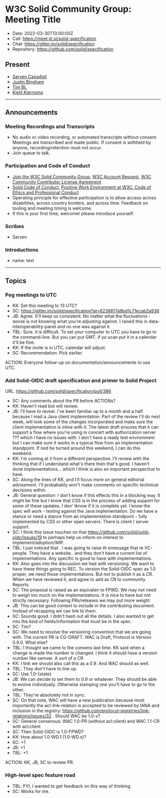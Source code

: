 # W3C Solid Community Group: Meeting Title

* Date: 2022-03-30T13:00:00Z
* Call: https://meet.jit.si/solid-specification
* Chat: https://gitter.im/solid/specification
* Repository: https://github.com/solid/specification


## Present
* [Sarven Capadisli](https://csarven.ca/#i)
* [Justin Bingham](https://justin.bingham.id/me)
* [Tim BL](https://timbl.inrupt.net/profile/card#me)
* [Kjetil Kjernsmo](http://www.kjetil.kjernsmo.net/foaf#me)

---

## Announcements

### Meeting Recordings and Transcripts
* No audio or video recording, or automated transcripts without consent. Meetings are transcribed and made public. If consent is withheld by anyone, recording/retention must not occur.
* Join queue to talk.


### Participation and Code of Conduct
* [Join the W3C Solid Community Group](https://www.w3.org/community/solid/join), [W3C Account Request](http://www.w3.org/accounts/request), [W3C Community Contributor License Agreement](https://www.w3.org/community/about/agreements/cla/)
* [Solid Code of Conduct](https://github.com/solid/process/blob/main/code-of-conduct.md), [Positive Work Environment at W3C: Code of Ethics and Professional Conduct](https://www.w3.org/Consortium/cepc/)
* Operating principle for effective participation is to allow access across disabilities, across country borders, and across time. Feedback on tooling and meeting timing is welcome.
* If this is your first time, welcome! please introduce yourself.


### Scribes
* Sarven


### Introductions
* name: text

---

## Topics

### Peg meetings to UTC
* KK: Set this meeting to 13 UTC?
* SC: https://gitter.im/solid/specification?at=6238817a9bd1c71ecab2a936
* JB: Agree. It'll keep us consistent. No matter what the fluctuations - worse is not knowing what you're adjusting against. I raised this in data-interoperability-panel and no one was against it.
* TBL: Sure. it is difficult. To set your computer to UTC you have to go to the command-line. But you can put GMT. if yo ucan put it in a calendar it'll be fine.
* KK: If the invite is in UTC, calendar will adjust.
* SC: Recommendation: Pick earlier.

ACTION: Everyone follow-up on documentation/announcements to use UTC.


### Add Solid-OIDC draft specification and primer to Solid Project
URL: https://github.com/solid/specification/pull/386

* SC: Any comments about the PR before ACTIONs?
* KK: Haven't read but will review.
* JB: I'll have to reveal. I've been familiar up to a month and a half because I mad a Java client implemntation. Part of the review I'll do next week, will look some of the changes incorporated and make sure the client implementation is inline with it. The latest draft ensures that it can support a flow where you're using in concert with authorization server ??? which I have no issues with. I don't have a ready test environment but I can make sure it works in a typical flow from an implementation standpoint. If ned be turned around this weekend, I can do this weekend.
* KK: I'm coming at it from a different perspective. I'll review with the thinking that if I understand what's there then that's good. I haven't done implementations... which I think is also an important perspective to have.
* SC: Along the lines of KK, and I'll focus more on general editorial advisement. I'll probabably won't make comments on specific technical decisions within.
* JB: General question: I don't know if this effects this in a blocking way. It might be fine but I know that CSS is in the process of adding support for some of these updates. I don' tknow if it is complete yet. I know the spec will work - testing against the Java implementation. Do we have a stance or need a stance from an implementation standpoint  - fully implemented by CSS or other open servers. There is client / server support.
* SC: I think this issue touches on that https://github.com/solid/solid-oidc/issues/19 to perhaps help us inform on interest to implement/adoption/WIP.
* TBL: I just noticed that . I was going to raise th emessage that re VC-people. They have a website.. and they don't have a current list of implementations. Any specific is good to have with implementations.
* KK: Also goes into the discussion we had with versioning. We want to have these things going to REC. To version the Solid-OIDC spec as 1.0 proper, we need those implementations. But not to publish it as a CR. When we have reviewed it, and agree to add as CR to community Reports.
* SC: The proposal is raised as an equivalen to FPWD. We may not need to weigh too much on the implementations. It is nice to have but not strictly necessary. Following PRs/releases we may put more weight.
* JB: This can be good context to include in the contributing document. Instead of recapping we can link to them.
* SC: Sounds good. I didn't hash out all the details. I also wanted to get into the kind of fields/information that must be in the spec.
* SC: Tim?
* SC: We need to resolve the versioning convention that we are going with. The current PR is CG-DRAFT. WAC is Draft, Protocol is Version 0.9.0. What else?
* TBL: I thought we came to the consens last time. KK said when a change is made the number is changed. I think it should have a version number like semver. A sort of a CR.
* KK: I tink we should also call this as a 0.9. And WAC should as well.
* TBL: They don't have to line up.
* SC: Use 1.0-{state}
* JB: We can decide to set them to 0.9 or whatever. They should be able to evolve individually. Otherwise stamping one you'll have to go to the other.
* TBL: They're absolutely not in sync.
* SC: On that note, WAC will have a new publication because most importantly the acl-link-relation is accepted to be reviewed by IANA and inclusion in the registry: https://github.com/protocol-registries/link-relations/issues/32 . Should WAC be 1.0-x?
* SC: General consensus: WAC 1.0-PR (without acl:client) and WAC 1.1-CR with acl:client
* SC: Then Solid-OIDC is 1.0-FPWD?
* KK: How about 1.0-WD.1 (1.0-WD.x)?
* SC: +1
* JB: +1
* TBL: +1

ACTION: KK, JB, SC to review PR.

### High-level spec feature road

* TBL: FYI, I wanted to get feedback on this way of thinking.
* SC: Works for me. 
